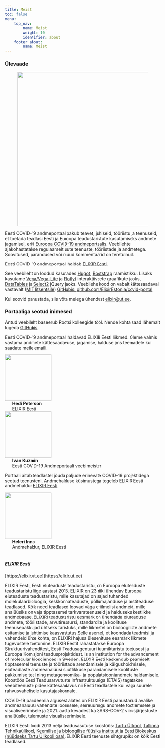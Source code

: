 ```yaml
---
title: Meist
toc: false
menu:
    top_nav:
        name: Meist
        weight: 10
        identifier: about
    footer_about:
        name: Meist
---
```


### Ülevaade

<figure class="figure float-right"><img width="500" src="/img/logos/ELIXIR_Estonia_white_background.png"></figure>

Eesti COVID-19 andmeportaal pakub teavet, juhiseid, tööriistu ja teenuseid, et toetada teadlasi Eesti ja Euroopa teadustaristute kasutamiseks andmete jagamisel, eriti [Euroopa COVID-19 andmeportaalis](https://covid19dataportal.org). Veebilehte ajakohastatakse regulaarselt uute teenuste, tööriistade ja andmetega. Soovitused, parandused või muud kommentaarid on teretulnud.

Eesti COVID-19 andmeportaali haldab [ELIXIR Eesti](https://elixir.ut.ee/).

See veebileht on loodud kasutades [Hugot](https://gohugo.io/), [Bootstrap](https://getbootstrap.com/) raamistikku. Lisaks kasutame [Vega/Vega-Lite](https://vega.github.io/vega-lite/) ja [Plotlyt](https://plotly.com/) interaktiivsete graafikute jaoks,  [DataTables](https://datatables.net/) ja [Select2](https://select2.org/) jQuery jaoks. Veebilehe kood on vabalt kättesaadaval vastavalt ([MIT litsentsile](https://choosealicense.com/licenses/mit/)) [GitHubis: github.com/ElixirEstonia/covid-portal](https://github.com/ELIXIREstonia/covid-portal)

Kui soovid panustada, siis võta meiega ühendust [elixir@ut.ee](mailto:elixir@ut.ee).

### Portaaliga seotud inimesed

Antud veebileht baseerub Rootsi kolleegide tööl. Nende kohta saad lähemalt lugeda [GitHubis](https://github.com/ScilifelabDataCentre/covid-portal/graphs/contributors). 

Eesti COVID-19 andmeportaali haldavad ELIXIR Eesti liikmed. Oleme valmis vastama andmete kättesaadavuse, jagamise, halduse jms teemadele kui saadate meile emaili. 

<div class="container mb-3">
  <div class="row">
    <div class="col-md-2 pt-2">
      <div class="row-cor"><img src="/img/people/Hedi.png" width="150" /></div>
      <div style="margin-left: 23px;">
        <div class="row-cor"><b>Hedi Peterson</b></div>
        <div class="row-cor"><span class="text-muted">ELIXIR Eesti</span></div>
      </div>
    </div>
  </div>
</div>

<div class="container mb-3">
  <div class="row">
    <div class="col-md-2 pt-2">
      <div class="row-cor"><img src="/img/people/Ivan.png" width="150" /></div>
      <div style="margin-left: 23px;">
        <div class="row-cor"><b>Ivan Kuzmin</b></div>
        <div class="row-cor"><span class="text-muted">Eesti COVID-19 Andmeportaali veebimeister</span></div>
      </div>
    </div>
  </div>
</div>

Portaali aitab teadlastel jõuda paljude erinevate COVID-19 projektidega seotud teenusteni. Andmehalduse küsimustega tegeleb ELIXIR Eesti andmehaldur [ELIXIR Eesti](https://elixir.ut.ee/). 

<div class="container">
   <div class="row">
     <div class="col-md-2 pt-2">
       <div class="row-cor"><img src="/img/people/Heleri.png" width="150" /></div>
       <div style="margin-left: 23px;">
         <div class="row"><b>Heleri Inno</b></div>
         <div class="row"><span class="text-muted">Andmehaldur, ELIXIR Eesti</span></div>
       </div>
     </div>
    </div>
</div>

<br>

##### ELIXIR Eesti

[https://elixir.ut.ee](https://elixir.ut.ee)

ELIXIR Eesti, Eesti eluteaduste teadustaristu, on Euroopa eluteaduste teadustaristu liige aastast 2013. ELIXIR on 23 riiki ühendav Euroopa eluteaduste teadustaristu, mille kasutajad on sajad tuhanded molekulaarbioloogia, keskkonnateaduste, põllumajanduse ja arstiteaduse teadlased. Kõik need teadlased loovad väga eriilmelisi andmeid, mille analüüsiks on vaja tipptasemel tarkvarateenuseid ja halduseks kestlikke andmebaase. ELIXIRi teadustaristu eesmärk on ühendada eluteaduse andmete, tööriistade, arvutiressursi, standardite ja koolituse teenusepakkujad ühtseks taristuks, mille liikmetel on bioloogiliste andmete esitamise ja juhtimise kaasvastutus.Selle asemel, et koondada teadmisi ja vahendeid ühte kohta, on ELIXIRi hajusa ülesehituse eesmärk liikmete tugevustele toetumine. ELIXIR Eestit rahastatakse Euroopa Struktuurivahenditest, Eesti Teadusagentuuri tuumiktaristu toetusest ja Euroopa Komisjoni teadusprojektidest. is an institution for the advancement of molecular biosciences in Sweden. ELIXIR Eesti keskendub peamiselt tipptasemel teenuste ja tööriistade arendamisele ja käigushoidmisele, eluteadlaste andmeanalüüsi suutlikkuse parandamisele koolituste pakkumise teel ning metagenoomika- ja populatsiooniandmete haldamisele. Koostöös Eesti Teadusarvutuste Infrastruktuuriga (ETAIS) tagatakse veebiteenuste pidev kättesaadavus nii Eesti teadlastele kui väga suurele rahvusvahelisele kasutajaskonnale. 

COVID-19 pandeemia algusest alates on ELIXIR Eesti panustanud avalike andmeanalüüsi vahendite loomisele, seireuuringu andmete töötlemisele ja visualiseerimisele ja 2021. aasta kevadest ka SARS-COV-2 viirusjärjestuste analüüsile, tulemuste visualiseerimisele.

ELIXIR Eesti loodi 2013 nelja teadusasutuse koostöös: [Tartu Ülikool](https://www.ut.ee/), [Tallinna Tehnikaülikool](https://www.ttu.ee/), [Keemilise ja bioloogilise füüsika instituut](https://www.kbfi.ee/) ja [Eesti Biokeskus (nüüdseks Tartu Ülikooli osa)](https://www.ut.ee/). ELIXIR Eesti teenuste sihtgrupiks on kõik Eesti teadlased.

